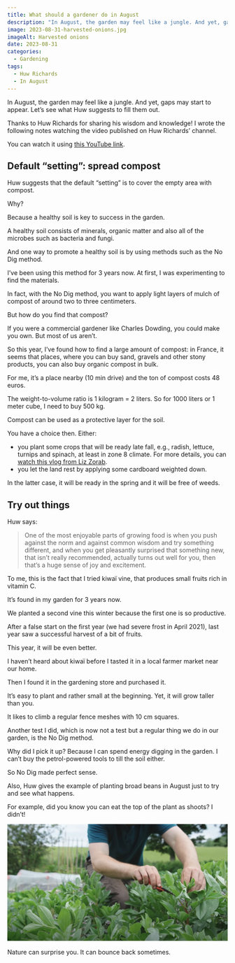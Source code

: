```yaml
---
title: What should a gardener do in August
description: "In August, the garden may feel like a jungle. And yet, gaps may start to appear. Let's see what Huw suggests to fill them out."
image: 2023-08-31-harvested-onions.jpg
imageAlt: Harvested onions
date: 2023-08-31
categories:
  - Gardening
tags:
  - Huw Richards
  - In August
---
```


In August, the garden may feel like a jungle. And yet, gaps may start to appear. Let’s see what Huw suggests to fill them out.

Thanks to Huw Richards for sharing his wisdom and knowledge! I wrote the following notes watching the video published on Huw Richards’ channel.

<!-- more -->

You can watch it using [this YouTube link](https://www.youtube.com/watch?v=htUOYHtp0IA).

## Default “setting”: spread compost

Huw suggests that the default “setting” is to cover the empty area with compost.

Why?

Because a healthy soil is key to success in the garden.

A healthy soil consists of minerals, organic matter and also all of the microbes such as bacteria and fungi.

And one way to promote a healthy soil is by using methods such as the No Dig method.

I’ve been using this method for 3 years now. At first, I was experimenting to find the materials.

In fact, with the No Dig method, you want to apply light layers of mulch of compost of around two to three centimeters.

But how do you find that compost?

If you were a commercial gardener like Charles Dowding, you could make you own. But most of us aren’t.

So this year, I’ve found how to find a large amount of compost: in France, it seems that places, where you can buy sand, gravels and other stony products, you can also buy organic compost in bulk.

For me, it’s a place nearby (10 min drive) and the ton of compost costs 48 euros.

The weight-to-volume ratio is 1 kilogram = 2 liters. So for 1000 liters or 1 meter cube, I need to buy 500 kg.

Compost can be used as a protective layer for the soil.

You have a choice then. Either:

- you plant some crops that will be ready late fall, e.g., radish, lettuce, turnips and spinach, at least in zone 8 climate. For more details, you can [watch this vlog from Liz Zorab](https://www.youtube.com/watch?v=EkCvNpvL6XI).
- you let the land rest by applying some cardboard weighted down.

In the latter case, it will be ready in the spring and it will be free of weeds.

## Try out things

Huw says:

> One of the most enjoyable parts of growing food is when you push against the norm and against common wisdom and try something different, and when you get pleasantly surprised that something new, that isn’t really recommended, actually turns out well for you, then that’s a huge sense of joy and excitement.

To me, this is the fact that I tried kiwaï vine, that produces small fruits rich in vitamin C.

It’s found in my garden for 3 years now.

We planted a second vine this winter because the first one is so productive.

After a false start on the first year (we had severe frost in April 2021), last year saw a successful harvest of a bit of fruits.

This year, it will be even better.

I haven’t heard about kiwaï before I tasted it in a local farmer market near our home.

Then I found it in the gardening store and purchased it.

It’s easy to plant and rather small at the beginning. Yet, it will grow taller than you.

It likes to climb a regular fence meshes with 10 cm squares.

Another test I did, which is now not a test but a regular thing we do in our garden, is the No Dig method.

Why did I pick it up? Because I can spend energy digging in the garden. I can’t buy the petrol-powered tools to till the soil either.

So No Dig made perfect sense.

Also, Huw gives the example of planting broad beans in August just to try and see what happens.

For example, did you know you can eat the top of the plant as shoots? I didn’t!

![Harvesting broad bean shoots](images/harvesting-broad-bean-shoots.jpg 'Credits: image from the vlog of Huw Richards')

Nature can surprise you. It can bounce back sometimes.
